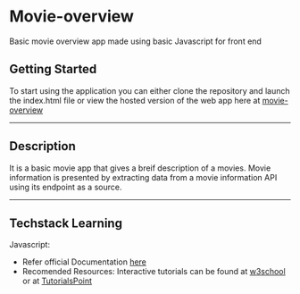 # Movie-overview

Basic movie overview app made using basic Javascript for front end

## Getting Started

To start using the application you can either clone the repository and launch the index.html file or view the hosted version of the web app here at [movie-overview](https://movie-overview.herokuapp.com/)

---
## Description

It is a basic movie app that gives a breif description of a movies. Movie information is presented by extracting data from a movie information API using its endpoint as a source. 

---
## Techstack Learning

Javascript: 
- Refer official Documentation [here](https://developer.mozilla.org/en-US/docs/Web/JavaScript)
- Recomended Resources: Interactive tutorials can be found at [w3school](https://www.w3schools.com/js/) or at [TutorialsPoint](https://www.tutorialspoint.com/javascript/index.htm)
